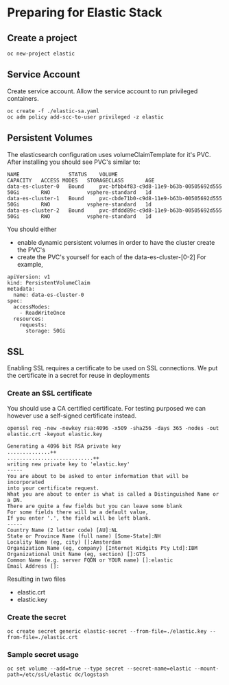 # Preparing for Elastic Stack

## Create a project
```
oc new-project elastic
```
## Service Account
Create service account. Allow the service account to run privileged containers.
```
oc create -f ./elastic-sa.yaml
oc adm policy add-scc-to-user privileged -z elastic
```
## Persistent Volumes
The elasticsearch configuration uses volumeClaimTemplate for it's PVC. After installing you should see PVC's similar to:
```
NAME                STATUS    VOLUME                                     CAPACITY   ACCESS MODES   STORAGECLASS       AGE
data-es-cluster-0   Bound     pvc-bfbb4f83-c9d8-11e9-b63b-00505692d555   50Gi       RWO            vsphere-standard   1d
data-es-cluster-1   Bound     pvc-cbde71b0-c9d8-11e9-b63b-00505692d555   50Gi       RWO            vsphere-standard   1d
data-es-cluster-2   Bound     pvc-dfddd89c-c9d8-11e9-b63b-00505692d555   50Gi       RWO            vsphere-standard   1d
```
You should either
* enable dynamic persistent volumes in order to have the cluster create the PVC's
* create the PVC's yourself for each of the data-es-cluster-[0-2] 
For example,
```
apiVersion: v1
kind: PersistentVolumeClaim
metadata:
  name: data-es-cluster-0
spec:
  accessModes:
    - ReadWriteOnce
  resources:
    requests:
      storage: 50Gi
```
## SSL

Enabling SSL requires a certificate to be used on SSL connections. We put the certificate in a secret for reuse in deployments

### Create an SSL certificate
You should use a CA certified certificate. For testing purposed we can however use a self-signed certificate instead.
```
openssl req -new -newkey rsa:4096 -x509 -sha256 -days 365 -nodes -out elastic.crt -keyout elastic.key
```
```
Generating a 4096 bit RSA private key
..............++
............................++
writing new private key to 'elastic.key'
-----
You are about to be asked to enter information that will be incorporated
into your certificate request.
What you are about to enter is what is called a Distinguished Name or a DN.
There are quite a few fields but you can leave some blank
For some fields there will be a default value,
If you enter '.', the field will be left blank.
-----
Country Name (2 letter code) [AU]:NL
State or Province Name (full name) [Some-State]:NH
Locality Name (eg, city) []:Amsterdam
Organization Name (eg, company) [Internet Widgits Pty Ltd]:IBM
Organizational Unit Name (eg, section) []:GTS
Common Name (e.g. server FQDN or YOUR name) []:elastic
Email Address []:
```
Resulting in two files
* elastic.crt
* elastic.key

### Create the secret
```
oc create secret generic elastic-secret --from-file=./elastic.key --from-file=./elastic.crt
```

### Sample secret usage
```
oc set volume --add=true --type secret --secret-name=elastic --mount-path=/etc/ssl/elastic dc/logstash
```
